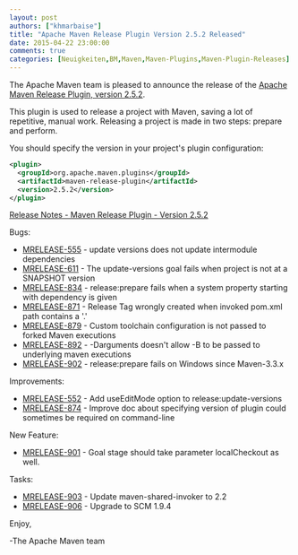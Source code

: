 ```yaml
---
layout: post
authors: ["khmarbaise"]
title: "Apache Maven Release Plugin Version 2.5.2 Released"
date: 2015-04-22 23:00:00
comments: true
categories: [Neuigkeiten,BM,Maven,Maven-Plugins,Maven-Plugin-Releases]
---
```

The Apache Maven team is pleased to announce the release of the 
[Apache Maven Release Plugin, version 2.5.2](https://maven.apache.org/plugins/maven-release-plugin/).

This plugin is used to release a project with Maven, saving a lot of
repetitive, manual work. Releasing a project is made in two steps: prepare and
perform.

You should specify the version in your project's plugin configuration:

``` xml
<plugin>
  <groupId>org.apache.maven.plugins</groupId>
  <artifactId>maven-release-plugin</artifactId>
  <version>2.5.2</version>
</plugin>
```
<!-- more -->

[Release Notes - Maven Release Plugin - Version 2.5.2](https://issues.apache.org/jira/secure/ReleaseNote.jspa?projectId=12317824&version=12331215)

Bugs:

 * [MRELEASE-555](https://issues.apache.org/jira/browse/MRELEASE-555) - update versions does not update intermodule dependencies
 * [MRELEASE-611](https://issues.apache.org/jira/browse/MRELEASE-611) - The update-versions goal fails when project is not at a SNAPSHOT version
 * [MRELEASE-834](https://issues.apache.org/jira/browse/MRELEASE-834) - release:prepare fails when a system property starting with dependency is given
 * [MRELEASE-871](https://issues.apache.org/jira/browse/MRELEASE-871) - Release Tag wrongly created when invoked pom.xml path contains a '.'
 * [MRELEASE-879](https://issues.apache.org/jira/browse/MRELEASE-879) - Custom toolchain configuration is not passed to forked Maven executions
 * [MRELEASE-892](https://issues.apache.org/jira/browse/MRELEASE-892) - -Darguments doesn't allow -B to be passed to underlying maven executions
 * [MRELEASE-902](https://issues.apache.org/jira/browse/MRELEASE-902) - release:prepare fails on Windows since Maven-3.3.x

Improvements:

 * [MRELEASE-552](https://issues.apache.org/jira/browse/MRELEASE-552) - Add useEditMode option to release:update-versions
 * [MRELEASE-874](https://issues.apache.org/jira/browse/MRELEASE-874) - Improve doc about specifying version of plugin could sometimes be required on command-line

New Feature:

 * [MRELEASE-901](https://issues.apache.org/jira/browse/MRELEASE-901) - Goal stage should take parameter localCheckout as well.

Tasks:

 * [MRELEASE-903](https://issues.apache.org/jira/browse/MRELEASE-903) - Update maven-shared-invoker to 2.2
 * [MRELEASE-906](https://issues.apache.org/jira/browse/MRELEASE-906) - Upgrade to SCM 1.9.4

Enjoy,

-The Apache Maven team
